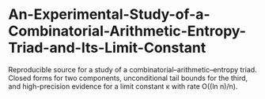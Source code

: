 # An-Experimental-Study-of-a-Combinatorial-Arithmetic-Entropy-Triad-and-Its-Limit-Constant
Reproducible source for a study of a combinatorial–arithmetic–entropy triad. Closed forms for two components, unconditional tail bounds for the third, and high-precision evidence for a limit constant κ with rate O((ln n)/n).
